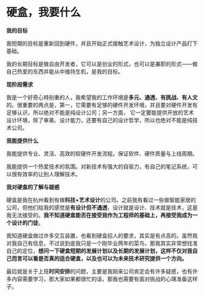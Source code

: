 # 硬盒，我要什么

**我的目标**

我短期的目标是重新回到硬件，并且开始正式接触艺术设计，为独立设计产品打下基础。

我的长期目标是做自由开发者，它可以是创业的形式，也可以是兼职的形式——做自己热爱的东西并能从中维持生机，是我的目标。



**现阶段需求**

我是一个好奇心特别重的人，我希望我的工作环境是**多元、通透、有挑战、有人文**的。很重要的两点是，第一，它需要有足够的硬件开发环境，并且要对硬件开发有足够认识，所以绝对不能是纯设计公司；另一方面， 它一定要能提供开放的艺术设计环境，除了审美、设计能力，还要有自己的设计哲学，所以也绝对不能是纯技术公司。



**我能提供什么**

我能提供专业、灵活、高效的软硬件开发流程。保证软件、硬件质量与上线周期。

我能提供一个热爱技术的氛围。对新技术有强大的自驱力，有自己的笔记系统，可以很有效率的让别人理解技术。



**我对硬盒的了解与疑惑**

硬盒是我在杭州看到有做**科技+艺术设计**的公司。之前我有看过一些做智能家居的公司，但他们给我的感觉是**有设计但不通透**，设计就是设计、技术就是技术，这是我无法接受的。**我不知道硬盒能否在接受我作为工程师的基础上，再接受我成为一个设计的门徒**。

我知道硬盒做过许多交互装置，也看到硬盒招人的要求，其实是有点高的。虽然我对我自己有信息，不过说到底我只是一个刚毕业两年的菜鸟，那我其实非常想找准自己的定位，**想问一下硬盒短期的发展计划以及长期的发展计划，这样不仅对我自己而言可以看是否真的适合硬盒，以及也可以为未来技术研究提供一个方向。**

最后就是关于上班**时间安排**的问题，主要是我刚来公司肯定会有许多疑惑，也有许多内容需要学习，那大家如果都很忙的话，那我也需要有面对挑战的心理准备这样子。

